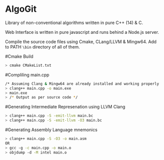 # AlgoGit
Library of non-conventional algorithms written in pure C++ (14) & C.

Web Interface is written in pure javascript and runs behind a Node.js server. 

Compile the source code files using Cmake, CLang/LLVM & Mingw64.
Add to PATH ```\bin``` directory of all of them.

#Cmake Build
```bash
> cmake CMakeList.txt 
```

#Compliling main.cpp
```bash
/* Assuming Clang & Mingw64 are already installed and working properly */ 
> clang++ main.cpp -o main.exe
> main.exe
> /* Output as per source code */
```

#Generating Intermediate Represenation using LLVM Clang
```bash 
> clang++ main.cpp -S -emit-llvm main.bc
> clang++ main.cpp -S -emit-llvm -O3 main.bc
```

#Generating Assembly Language mnemonics
```bash
> clang++ main.cpp -S -O3 -o main.asm
OR
> gcc -g -c main.cpp -o main.o
> objdump -d -M intel main.o
